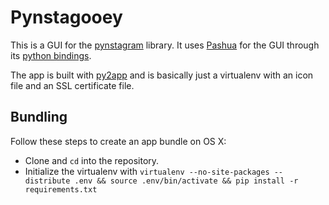 # Pynstagooey

This is a GUI for the [pynstagram](https://github.com/mr0re1/pynstagram)
library. It uses [Pashua](https://www.bluem.net/en/mac/pashua/) for the GUI
through its [python bindings](https://github.com/BlueM/Pashua-Binding-Python).

The app is built with [py2app](https://pythonhosted.org/py2app/) and is
basically just a virtualenv with an icon file and an SSL certificate file.

## Bundling

Follow these steps to create an app bundle on OS X:

- Clone and `cd` into the repository.
- Initialize the virtualenv with
`virtualenv --no-site-packages --distribute .env && source .env/bin/activate && pip install -r requirements.txt`